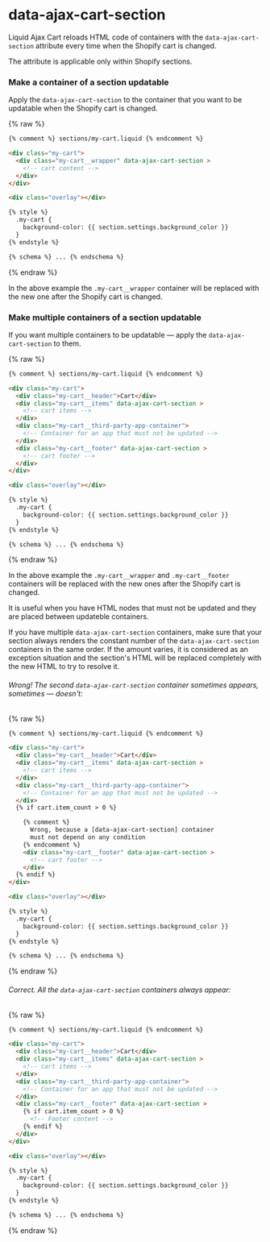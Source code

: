 # data-ajax-cart-section

Liquid Ajax Cart reloads HTML code of containers with the `data-ajax-cart-section` attribute every time when the Shopify cart is changed. 

The attribute is applicable only within Shopify sections.

### Make a container of a section updatable

Apply the `data-ajax-cart-section` to the container that you want to be updatable when the Shopify cart is changed.

{% raw %}
```html
{% comment %} sections/my-cart.liquid {% endcomment %}

<div class="my-cart">
  <div class="my-cart__wrapper" data-ajax-cart-section >
    <!-- cart content -->
  </div>
</div> 

<div class="overlay"></div>

{% style %}
  .my-cart {
    background-color: {{ section.settings.background_color }}
  }
{% endstyle %}

{% schema %} ... {% endschema %}
```
{% endraw %}

In the above example the `.my-cart__wrapper` container will be replaced with the new one after the Shopify cart is changed. 

### Make multiple containers of a section updatable

If you want multiple containers to be updatable — apply the `data-ajax-cart-section` to them.

{% raw %}
```html
{% comment %} sections/my-cart.liquid {% endcomment %}

<div class="my-cart">
  <div class="my-cart__header">Cart</div>
  <div class="my-cart__items" data-ajax-cart-section >
    <!-- cart items -->
  </div>
  <div class="my-cart__third-party-app-container">
    <!-- Container for an app that must not be updated -->
  </div>
  <div class="my-cart__footer" data-ajax-cart-section >
    <!-- cart footer -->
  </div>
</div> 

<div class="overlay"></div>

{% style %}
  .my-cart {
    background-color: {{ section.settings.background_color }}
  }
{% endstyle %}

{% schema %} ... {% endschema %}
```
{% endraw %}

In the above example the `.my-cart__wrapper` and `.my-cart__footer` containers will be replaced with the new ones after the Shopify cart is changed. 

It is useful when you have HTML nodes that must not be updated and they are placed between updateble containers.

If you have multiple `data-ajax-cart-section` containers, make sure that your section always renders the constant number of the `data-ajax-cart-section` containers in the same order. If the amount varies, it is considered as an exception situation and the section's HTML will be replaced completely with the new HTML to try to resolve it. 

###### Wrong! The second `data-ajax-cart-section` container sometimes appears, sometimes — doesn't: 
{% raw %}
```html
{% comment %} sections/my-cart.liquid {% endcomment %}

<div class="my-cart">
  <div class="my-cart__header">Cart</div>
  <div class="my-cart__items" data-ajax-cart-section >
    <!-- cart items -->
  </div>
  <div class="my-cart__third-party-app-container">
    <!-- Container for an app that must not be updated -->
  </div>
  {% if cart.item_count > 0 %}

    {% comment %} 
      Wrong, because a [data-ajax-cart-section] container
      must not depend on any condition
    {% endcomment %}
    <div class="my-cart__footer" data-ajax-cart-section >
      <!-- cart footer -->
    </div>
  {% endif %}
</div> 

<div class="overlay"></div>

{% style %}
  .my-cart {
    background-color: {{ section.settings.background_color }}
  }
{% endstyle %}

{% schema %} ... {% endschema %}
```
{% endraw %}

###### Correct. All the `data-ajax-cart-section` containers always appear: 
{% raw %}
```html
{% comment %} sections/my-cart.liquid {% endcomment %}

<div class="my-cart">
  <div class="my-cart__header">Cart</div>
  <div class="my-cart__items" data-ajax-cart-section >
    <!-- cart items -->
  </div>
  <div class="my-cart__third-party-app-container">
    <!-- Container for an app that must not be updated -->
  </div>
  <div class="my-cart__footer" data-ajax-cart-section >
    {% if cart.item_count > 0 %}
      <!-- Footer content -->
    {% endif %}
  </div>
</div> 

<div class="overlay"></div>

{% style %}
  .my-cart {
    background-color: {{ section.settings.background_color }}
  }
{% endstyle %}

{% schema %} ... {% endschema %}
```
{% endraw %}
